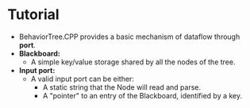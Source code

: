 # Tutorial

* BehaviorTree.CPP provides a basic mechanism of dataflow through **port**.
* **Blackboard:**
  + A simple key/value storage shared by all the nodes of the tree.
* **Input port:**
  + A valid input port can be either:
    + A static string that the Node will read and parse.
    + A "pointer" to an entry of the Blackboard, identified by a key. 
